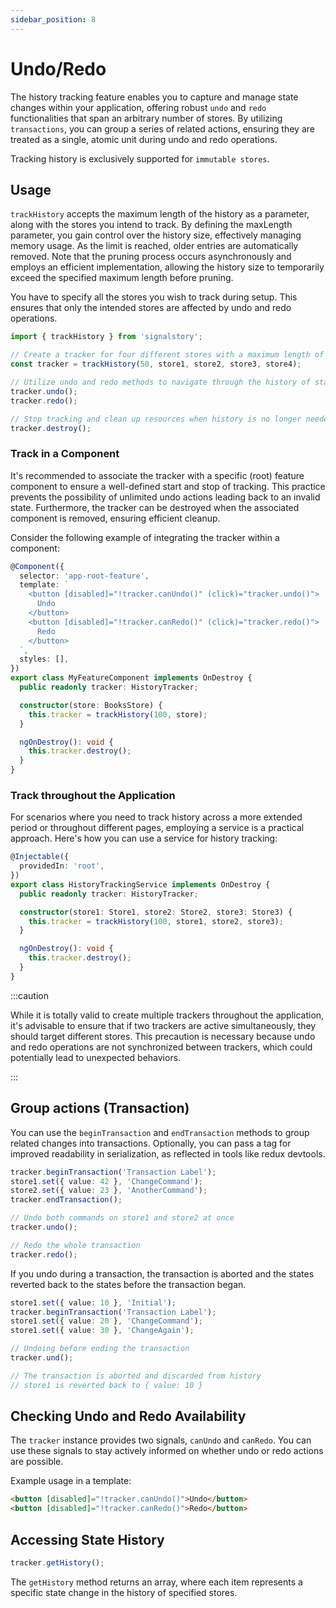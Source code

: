 ```yaml
---
sidebar_position: 8
---
```


# Undo/Redo

The history tracking feature enables you to capture and manage state changes within your application, offering robust `undo` and `redo` functionalities that span an arbitrary number of stores. By utilizing `transactions`, you can group a series of related actions, ensuring they are treated as a single, atomic unit during undo and redo operations.

Tracking history is exclusively supported for `immutable stores`.

## Usage

`trackHistory` accepts the maximum length of the history as a parameter, along with the stores you intend to track.
By defining the maxLength parameter, you gain control over the history size, effectively managing memory usage. As the limit is reached, older entries are automatically removed. Note that the pruning process occurs asynchronously and employs an efficient implementation, allowing the history size to temporarily exceed the specified maximum length before pruning.

You have to specify all the stores you wish to track during setup. This ensures that only the intended stores are affected by undo and redo operations.

```typescript
import { trackHistory } from 'signalstory';

// Create a tracker for four different stores with a maximum length of 50
const tracker = trackHistory(50, store1, store2, store3, store4);

// Utilize undo and redo methods to navigate through the history of state changes
tracker.undo();
tracker.redo();

// Stop tracking and clean up resources when history is no longer needed
tracker.destroy();
```

### Track in a Component

It's recommended to associate the tracker with a specific (root) feature component to ensure a well-defined start and stop of tracking.
This practice prevents the possibility of unlimited undo actions leading back to an invalid state. Furthermore, the tracker can be destroyed when the associated component is removed, ensuring efficient cleanup.

Consider the following example of integrating the tracker within a component:

```typescript
@Component({
  selector: 'app-root-feature',
  template: `
    <button [disabled]="!tracker.canUndo()" (click)="tracker.undo()">
      Undo
    </button>
    <button [disabled]="!tracker.canRedo()" (click)="tracker.redo()">
      Redo
    </button>
  `,
  styles: [],
})
export class MyFeatureComponent implements OnDestroy {
  public readonly tracker: HistoryTracker;

  constructor(store: BooksStore) {
    this.tracker = trackHistory(100, store);
  }

  ngOnDestroy(): void {
    this.tracker.destroy();
  }
}
```

### Track throughout the Application

For scenarios where you need to track history across a more extended period or throughout different pages, employing a service is a practical approach. Here's how you can use a service for history tracking:

```typescript
@Injectable({
  providedIn: 'root',
})
export class HistoryTrackingService implements OnDestroy {
  public readonly tracker: HistoryTracker;

  constructor(store1: Store1, store2: Store2, store3: Store3) {
    this.tracker = trackHistory(100, store1, store2, store3);
  }

  ngOnDestroy(): void {
    this.tracker.destroy();
  }
}
```

:::caution

While it is totally valid to create multiple trackers throughout the application, it's advisable to ensure that if two trackers are active simultaneously, they should target different stores. This precaution is necessary because undo and redo operations are not synchronized between trackers, which could potentially lead to unexpected behaviors.

:::

## Group actions (Transaction)

You can use the `beginTransaction` and `endTransaction` methods to group related changes into transactions. Optionally, you can pass a tag for improved readability in serialization, as reflected in tools like redux devtools.

```typescript
tracker.beginTransaction('Transaction Label');
store1.set({ value: 42 }, 'ChangeCommand');
store2.set({ value: 23 }, 'AnotherCommand');
tracker.endTransaction();

// Undo both commands on store1 and store2 at once
tracker.undo();

// Redo the whole transaction
tracker.redo();
```

If you undo during a transaction, the transaction is aborted and the states reverted back to the states before the transaction began.

```typescript
store1.set({ value: 10 }, 'Initial');
tracker.beginTransaction('Transaction Label');
store1.set({ value: 20 }, 'ChangeCommand');
store1.set({ value: 30 }, 'ChangeAgain');

// Undoing before ending the transaction
tracker.und();

// The transaction is aborted and discarded from history
// store1 is reverted back to { value: 10 }
```

## Checking Undo and Redo Availability

The `tracker` instance provides two signals, `canUndo` and `canRedo`. You can use these signals to stay actively informed on whether undo or redo actions are possible.

Example usage in a template:

```html
<button [disabled]="!tracker.canUndo()">Undo</button>
<button [disabled]="!tracker.canRedo()">Redo</button>
```

## Accessing State History

```typescript
tracker.getHistory();
```

The `getHistory` method returns an array, where each item represents a specific state change in the history of specified stores.
